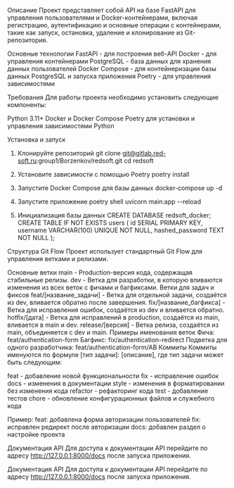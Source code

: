 Описание
Проект представляет собой API на базе FastAPI для управления пользователями и Docker-контейнерами, включая регистрацию, аутентификацию и основные операции с контейнерами, такие как запуск, остановка, удаление и клонирование из Git-репозитория.

Основные технологии
FastAPI - для построения веб-API
Docker - для управления контейнерами
PostgreSQL - база данных для хранения данных пользователей
Docker Compose - для контейнеризации базы данных PostgreSQL и запуска приложения
Poetry - для управления зависимостями

Требования
Для работы проекта необходимо установить следующие компоненты:

Python 3.11+
Docker и Docker Compose
Poetry для установки и управления зависимостями Python


Установка и запуск
1. Клонируйте репозиторий
git clone git@gitlab.red-soft.ru:group1/Borzenkov/redsoft.git
cd redsoft

2. Установите зависимости с помощью Poetry
poetry install

3. Запустите Docker Compose для базы данных
docker-compose up -d

4. Запустите приложение
poetry shell
uvicorn main:app --reload

5. Инициализация базы данных
CREATE DATABASE redsoft_docker;
CREATE TABLE IF NOT EXISTS users (
    id SERIAL PRIMARY KEY,
    username VARCHAR(100) UNIQUE NOT NULL,
    hashed_password TEXT NOT NULL
);


Структура Git Flow
Проект использует стандартный Git Flow для управления ветками и релизами.

Основные ветки
main - Production-версия кода, содержащая стабильные релизы.
dev - Ветка для разработки, в которую вливаются изменения из всех веток с фичами и багфиксами.
Ветки для задач и фиксов
feat/[название_задачи] - Ветка для отдельной задачи, создаётся из dev, вливается обратно после завершения.
fix/[название_багфикса] - Ветка для исправления ошибок, создаётся из dev и вливается обратно.
hotfix/[дата] - Ветка для исправлений в production, создаётся из main, вливается в main и dev.
release/[версия] - Ветка релиза, создаётся из main, объединяется с dev и main.
Примеры именования веток
Фича: feat/authentication-form
Багфикс: fix/authentication-redirect
Подветка для одного разработчика: feat/authentication-form/AB
Коммиты
Коммиты именуются по формуле [тип задачи]: [описание], где тип задачи может быть следующим:

feat - добавление новой функциональности
fix - исправление ошибок
docs - изменения в документации
style - изменения в форматировании без изменения кода
refactor - рефакторинг кода
test - добавление тестов
chore - обновление конфигурационных файлов и служебного кода

Пример:
feat: добавлена форма авторизации пользователей
fix: исправлен редирект после авторизации
docs: добавлен раздел о настройке проекта


Документация API
Для доступа к документации API перейдите по адресу http://127.0.0.1:8000/docs после запуска приложения.








Документация API
Для доступа к документации API перейдите по адресу http://127.0.0.1:8000/docs после запуска приложения.






